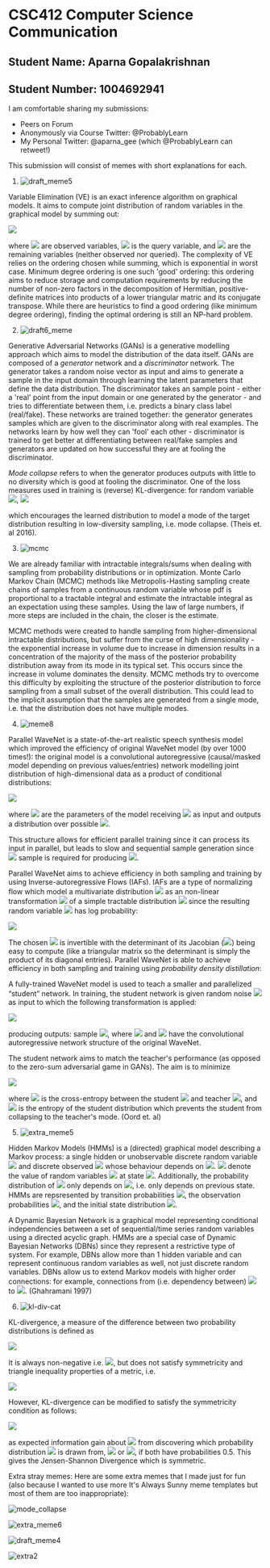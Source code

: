 # CSC412 Computer Science Communication 
## Student Name: Aparna Gopalakrishnan 
## Student Number: 1004692941 

I am comfortable sharing my submissions:

- Peers on Forum
- Anonymously via Course Twitter: @ProbablyLearn
- My Personal Twitter: @aparna\_gee (which @ProbablyLearn can retweet!)

This submission will consist of memes with short explanations for each.

1. ![draft_meme5](https://user-images.githubusercontent.com/48969923/113655503-f3bd4f00-9667-11eb-8c8a-67e957b9b5b3.jpg)

Variable Elimination (VE) is an exact inference algorithm on graphical models. It aims to compute joint distribution of random variables in the graphical model by summing out:

<img src="https://render.githubusercontent.com/render/math?math=P(Q, Y_1 = v_1, \dots, Y_j = v_j ) = \sum_{Z_k} \dots \sum_{Z_1} P(X_1, \dots, X_n)_{Y_1 = v_1, \dots, Y_j = v_j} "> 

where <img src="https://render.githubusercontent.com/render/math?math=Y_i"> are observed variables, <img src="https://render.githubusercontent.com/render/math?math=Q"> is the query variable, and <img src="https://render.githubusercontent.com/render/math?math=Z_i"> are the remaining variables (neither observed nor queried). The complexity of VE relies on the ordering chosen while summing, which is exponential in worst case. Minimum degree ordering is one such 'good' ordering: this ordering aims to reduce storage and computation requirements by reducing the number of non-zero factors in the decomposition of Hermitian, positive-definite matrices into products of a lower triangular matric and its conjugate transpose. While there are heuristics to find a good ordering (like minimum degree ordering), finding the optimal ordering is still an NP-hard problem.



2. ![draft6_meme](https://user-images.githubusercontent.com/48969923/113655787-76460e80-9668-11eb-8bbd-17ef281b7010.jpg)


Generative Adversarial Networks (GANs) is a generative modelling approach which aims to model the distribution of the data itself. GANs are composed of a _generator_ network and a _discriminator_ network. The generator takes a random noise vector as input and aims to generate a sample in the input domain through learning the latent parameters that define the data distribution. The discriminator takes an sample point - either a 'real' point from the input domain or one generated by the generator - and tries to differentiate between them, i.e. predicts a binary class label (real/fake). These networks are trained together: the generator generates samples which are given to the discriminator along with real examples. The networks learn by how well they can 'fool' each other - discriminator is trained to get better at differentiating between real/fake samples and generators are updated on how successful they are at fooling the discriminator. 
 
_Mode collapse_ refers to when the generator produces outputs with little to no diversity which is good at fooling the discriminator. One of the loss measures used in training is (reverse) KL-divergence: for random variable <img src="https://render.githubusercontent.com/render/math?math=X">,
<img src="https://render.githubusercontent.com/render/math?math=D_{KL}(p_{\text{model}(X)}||p_{\text{target}(X)}) = \sum_{x \in X} p_{\text{model}}(x) \log \left( \frac{p_{\text{model}}(x)}{p_\text{data}(x)} \right)"> 

which encourages the learned distribution to model a mode of the target distribution resulting in low-diversity sampling, i.e. mode collapse. (Theis et. al 2016).


3. ![mcmc](https://user-images.githubusercontent.com/48969923/113655823-8958de80-9668-11eb-986f-fe8072cc9cd9.jpg)


We are already familiar with intractable integrals/sums when dealing with sampling from probability distributions or in optimization. Monte Carlo Markov Chain (MCMC) methods like Metropolis-Hasting sampling create chains of samples from a continuous random variable whose pdf is proportional to a tractable integral and estimate the intractable integral as an expectation using these samples. Using the law of large numbers, if more steps are included in the chain, the closer is the estimate. 

MCMC methods were created to handle sampling from higher-dimensional intractable distributions, but suffer from the curse of high dimensionality - the exponential increase in volume due to increase in dimension results in a concentration of the majority of the mass of the posterior probability distribution away from its mode in its typical set. This occurs since the increase in volume dominates the density. MCMC methods try to overcome this difficulty by exploiting the structure of the posterior distribution to force sampling from a small subset of the overall distribution. This could lead to the implicit assumption that the samples are generated from a single mode, i.e. that the distribution does not have multiple modes.     


4. ![meme8](https://user-images.githubusercontent.com/48969923/113655855-a1c8f900-9668-11eb-8d10-c8ae184d2609.jpg)

Parallel WaveNet is a state-of-the-art realistic speech synthesis model which improved the efficiency of original WaveNet model (by over 1000 times!): the original model is a convolutional autoregressive (causal/masked model depending on previous values/entries) network modelling  joint  distribution  of  high-dimensional  data  as  a  product of conditional distributions:

<img src="https://render.githubusercontent.com/render/math?math=p(\mathbf{x}) = \prod_{t} p(x_t | x_{< t}, \theta)"> 

where <img src="https://render.githubusercontent.com/render/math?math=\mathbf{x}, \theta"> are the parameters of the model receiving <img src="https://render.githubusercontent.com/render/math?math=x_{< t}"> as input and outputs a distribution over possible <img src="https://render.githubusercontent.com/render/math?math=x_{t}">.  


This structure allows for efficient parallel training since it can process its input in parallel, but leads to slow and sequential sample generation since <img src="https://render.githubusercontent.com/render/math?math=x_{t}"> sample is required for producing <img src="https://render.githubusercontent.com/render/math?math=x_{>t}">.

Parallel WaveNet aims to achieve efficiency in both sampling and training by using Inverse-autoregressive Flows (IAFs). IAFs are a type of normalizing flow which model a multivariate distribution <img src="https://render.githubusercontent.com/render/math?math=p_X(x)"> as an non-linear transformation <img src="https://render.githubusercontent.com/render/math?math=f"> of a simple tractable distribution <img src="https://render.githubusercontent.com/render/math?math=p_Z(z)"> since the resulting random variable <img src="https://render.githubusercontent.com/render/math?math=\mathbf x = f (z)"> has log probability:

<img src="https://render.githubusercontent.com/render/math?math=\log p_X(x) = \log p_Z(z) - \log \left |  \frac{dx}{dz} \right |">

The chosen <img src="https://render.githubusercontent.com/render/math?math=f">  is invertible with the determinant of its Jacobian (<img src="https://render.githubusercontent.com/render/math?math=\left | \frac{dx}{dz} \right |">) being easy to compute (like a triangular matrix so the determinant is simply the product of its diagonal entries). Parallel WaveNet is able to achieve efficiency in both sampling and training using _probability density distillation_:  

A fully-trained WaveNet model is used to teach a smaller and parallelized “student” network. In training, the student network is given random noise <img src="https://render.githubusercontent.com/render/math?math=\mathbf{z} \sim \text{Logistic}(0, I)"> as input to which the following transformation is applied: 

<img src="https://render.githubusercontent.com/render/math?math=x_t = z_t \cdot s(z_{< t}, \theta) %2B \mu (z_{<t},\theta)">

producing outputs: sample <img src="https://render.githubusercontent.com/render/math?math=\mathbf{x}, \mu, \mathbf{s}">, where <img src="https://render.githubusercontent.com/render/math?math=\mu(z_{<t}, \theta)"> and <img src="https://render.githubusercontent.com/render/math?math=\mathbf{s}(z_{<t},\theta)"> have the convolutional autoregressive network structure of the original WaveNet.
 
The student network aims to match the teacher's performance (as opposed to the zero-sum adversarial game in GANs). The aim is to minimize 

<img src="https://render.githubusercontent.com/render/math?math=D_{KL}(P_S||P_T) = H(P_S,P_T) - H(P_S)">

where <img src="https://render.githubusercontent.com/render/math?math=H(P_S,P_T)"> is the cross-entropy between the student <img src="https://render.githubusercontent.com/render/math?math=P_S"> and teacher <img src="https://render.githubusercontent.com/render/math?math=P_T">, and <img src="https://render.githubusercontent.com/render/math?math=H(P_S)"> is the entropy of the student distribution which prevents the student from collapsing to the teacher's mode. (Oord et. al) 


5. ![extra_meme5](https://user-images.githubusercontent.com/48969923/113656577-2c5e2800-966a-11eb-81ff-3b0febd55567.jpg)


Hidden Markov Models (HMMs) is a (directed) graphical model describing a Markov process: a single hidden or unobservable discrete random variable <img src="https://render.githubusercontent.com/render/math?math=X"> and discrete observed <img src="https://render.githubusercontent.com/render/math?math=Y"> whose behaviour depends on <img src="https://render.githubusercontent.com/render/math?math=X">. <img src="https://render.githubusercontent.com/render/math?math=X_t, Y_t"> denote the value of random variables <img src="https://render.githubusercontent.com/render/math?math=X, Y"> at state <img src="https://render.githubusercontent.com/render/math?math=t">. Additionally, the probability distribution of <img src="https://render.githubusercontent.com/render/math?math=Y_{t%2B1}"> only depends on <img src="https://render.githubusercontent.com/render/math?math=X_{t} = x_t">, i.e. only depends on previous state. HMMs are repsresented by transition probabilities <img src="https://render.githubusercontent.com/render/math?math=P(Y_{t%2B1}|Y_{t})">, the observation probabilities <img src="https://render.githubusercontent.com/render/math?math=P(Y_t|X_t)">, and the initial state distribution <img src="https://render.githubusercontent.com/render/math?math=P(X_1)">.

A Dynamic Bayesian Network is a graphical model representing conditional independencies between a set of sequential/time series random variables using a directed acyclic graph. HMMs are a special case of Dynamic Bayesian Networks (DBNs) since they represent a restrictive type of system. For example, DBNs allow more than 1 hidden variable and can represent continuous random variables as well, not just discrete random variables. DBNs allow us to extend Markov models with higher order connections: for example, connections from (i.e. dependency between) <img src="https://render.githubusercontent.com/render/math?math=Y_{t - k}, \dots Y_{t - 1}"> to  <img src="https://render.githubusercontent.com/render/math?math=Y_t">. (Ghahramani 1997) 


6. ![kl-div-cat](https://user-images.githubusercontent.com/48969923/113657344-bfe42880-966b-11eb-95aa-6e5dcd2787c0.jpg)


KL-divergence, a measure of the difference between two probability distributions is defined as 

<img src="https://render.githubusercontent.com/render/math?math=D_{KL}(P||Q) = \sum_{x \in X} P(x) \log \frac{P(x)}{Q(x)}"> 

It is always non-negative i.e. <img src="https://render.githubusercontent.com/render/math?math=D_{KL}(P||Q) \leq 0">, but does not satisfy symmetricity and triangle inequality properties of a metric, i.e. 

<img src="https://render.githubusercontent.com/render/math?math=D_{KL}(P||Q) \neq D_{KL}(Q||P)"> 

However, KL-divergence can be modified to satisfy the symmetricity condition as follows:

<img src="https://render.githubusercontent.com/render/math?math=D_{JS} = \frac{1}{2} D_{KL}(P||\frac{1}{2}(P %2B Q)) %2B \frac{1}{2}D_{KL}(Q||\frac{1}{2}(P %2B Q))"> 

as expected information gain about <img src="https://render.githubusercontent.com/render/math?math=X"> from discovering which probability distribution <img src="https://render.githubusercontent.com/render/math?math=X"> is drawn from, <img src="https://render.githubusercontent.com/render/math?math=P"> or <img src="https://render.githubusercontent.com/render/math?math=Q">, if both have probabilities 0.5. This gives the Jensen-Shannon Divergence which is symmetric.




Extra stray memes: Here are some extra memes that I made just for fun (also because I wanted to use more It's Always Sunny meme templates but most of them are too inappropriate):

![mode_collapse](https://user-images.githubusercontent.com/48969923/113657128-43e9e080-966b-11eb-9d64-4ede95bdbbd7.gif)

![extra_meme6](https://user-images.githubusercontent.com/48969923/113657046-1e5cd700-966b-11eb-9a09-462ffad9a0cc.jpg)
 
![draft_meme4](https://user-images.githubusercontent.com/48969923/113657063-27e63f00-966b-11eb-971f-4b6da95dae55.jpg)

![extra2](https://user-images.githubusercontent.com/48969923/113657101-37fe1e80-966b-11eb-8062-d5868841fca4.jpg)

